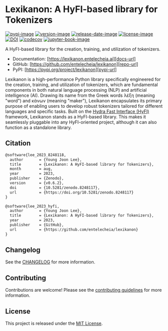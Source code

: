 # Lexikanon: A HyFI-based library for Tokenizers

[![pypi-image]][pypi-url]
[![version-image]][release-url]
[![release-date-image]][release-url]
[![license-image]][license-url]
[![DOI][zenodo-image]][zenodo-url]
[![codecov][codecov-image]][codecov-url]
[![jupyter-book-image]][docs-url]

A HyFI-based library for the creation, training, and utilization of tokenizers.

- Documentation: [https://lexikanon.entelecheia.ai][docs-url]
- GitHub: [https://github.com/entelecheia/lexikanon][repo-url]
- PyPI: [https://pypi.org/project/lexikanon][pypi-url]

Lexikanon is a high-performance Python library specifically engineered for the creation, training, and utilization of tokenizers, which are fundamental components in both natural language processing (NLP) and artificial intelligence (AI). Drawing its name from the Greek words λέξη (meaning "word") and κάνων (meaning "maker"), Lexikanon encapsulates its primary purpose of enabling users to develop robust tokenizers tailored for different languages and specific tasks. Built on the [Hydra Fast Interface (HyFI)](https://hyfi.entelecheia.ai) framework, Lexikanon stands as a HyFI-based library. This makes it seamlessly pluggable into any HyFI-oriented project, although it can also function as a standalone library.

## Citation

```tex
@software{lee_2023_8248118,
  author       = {Young Joon Lee},
  title        = {Lexikanon: A HyFI-based library for Tokenizers},
  month        = aug,
  year         = 2023,
  publisher    = {Zenodo},
  version      = {v0.6.2},
  doi          = {10.5281/zenodo.8248117},
  url          = {https://doi.org/10.5281/zenodo.8248117}
}
```

```tex
@software{lee_2023_hyfi,
  author       = {Young Joon Lee},
  title        = {Lexikanon: A HyFI-based library for Tokenizers},
  year         = 2023,
  publisher    = {GitHub},
  url          = {https://github.com/entelecheia/lexikanon}
}
```

## Changelog

See the [CHANGELOG] for more information.

## Contributing

Contributions are welcome! Please see the [contributing guidelines] for more information.

## License

This project is released under the [MIT License][license-url].

<!-- Links: -->

[zenodo-image]: https://zenodo.org/badge/DOI/10.5281/zenodo.8248117.svg
[zenodo-url]: https://doi.org/10.5281/zenodo.8248117
[codecov-image]: https://codecov.io/gh/entelecheia/lexikanon/branch/main/graph/badge.svg?token=KGST5XVW3F
[codecov-url]: https://codecov.io/gh/entelecheia/lexikanon
[pypi-image]: https://img.shields.io/pypi/v/lexikanon
[license-image]: https://img.shields.io/github/license/entelecheia/lexikanon
[license-url]: https://github.com/entelecheia/lexikanon/blob/main/LICENSE
[version-image]: https://img.shields.io/github/v/release/entelecheia/lexikanon?sort=semver
[release-date-image]: https://img.shields.io/github/release-date/entelecheia/lexikanon
[release-url]: https://github.com/entelecheia/lexikanon/releases
[jupyter-book-image]: https://jupyterbook.org/en/stable/_images/badge.svg
[repo-url]: https://github.com/entelecheia/lexikanon
[pypi-url]: https://pypi.org/project/lexikanon
[docs-url]: https://lexikanon.entelecheia.ai
[changelog]: https://github.com/entelecheia/lexikanon/blob/main/CHANGELOG.md
[contributing guidelines]: https://github.com/entelecheia/lexikanon/blob/main/CONTRIBUTING.md

<!-- Links: -->
